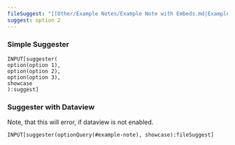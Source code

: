 ```yaml
---
fileSuggest: "[[Other/Example Notes/Example Note with Embeds.md|Example Note with Embeds]]"
suggest: option 2
---
```


### Simple Suggester
```meta-bind
INPUT[suggester(
option(option 1),
option(option 2),
option(option 3),
showcase
):suggest]
```

### Suggester with Dataview
Note, that this will error, if dataview is not enabled. 
```meta-bind
INPUT[suggester(optionQuery(#example-note), showcase):fileSuggest]
```